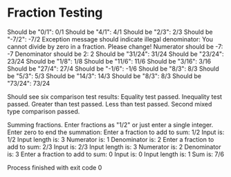 # Fraction Testing

Should be "0/1": 0/1
Should be "4/1": 4/1
Should be "2/3": 2/3
Should be "-7/2": -7/2
Exception message should indicate illegal denominator: You cannot divide by zero in a fraction. Please change!
Numerator should be -7: -7
Denominator should be 2: 2
Should be "31/24": 31/24
Should be "23/24": 23/24
Should be "1/8": 1/8
Should be "11/6": 11/6
Should be "3/16": 3/16
Should be "27/4": 27/4
Should be "-1/6": -1/6
Should be "8/3": 8/3
Should be "5/3": 5/3
Should be "14/3": 14/3
Should be "8/3": 8/3
Should be "73/24": 73/24

Should see six comparison test results:
Equality test passed.
Inequality test passed.
Greater than test passed.
Less than test passed.
Second mixed type comparison passed.

Summing fractions. Enter fractions as "1/2" or just enter a single integer.
Enter zero to end the summation:
Enter a fraction to add to sum: 1/2
Input is: 1/2
Input length is: 3
Numerator is: 1
Denominator is: 2
Enter a fraction to add to sum: 2/3
Input is: 2/3
Input length is: 3
Numerator is: 2
Denominator is: 3
Enter a fraction to add to sum: 0
Input is: 0
Input length is: 1
Sum is: 7/6

Process finished with exit code 0
